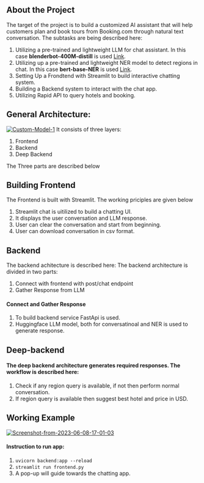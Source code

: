 ## About the Project
The target of the project is to build a customized AI assistant that will help customers plan and book tours from Booking.com through natural text conversation. The subtasks are being described here:
<ol>
  <li>Utilizing a pre-trained and lightweight LLM for chat assistant. In this case <b>blenderbot-400M-distill</b> is used <a href="https://huggingface.co/facebook/blenderbot-400M-distill">Link</a>.</li>
  <li>Utilizing up a pre-trained and lightweight NER model to detect regions in chat. In this case <b>bert-base-NER</b> is used <a href="https://huggingface.co/dslim/bert-base-NER">Link</a>.</li>
  <li>Setting Up a Frondtend with Streamlit to build interactive chatting system.</li>
  <li>Building a Backend system to interact with the chat app.</li>
  <li>Utilizing Rapid API to query hotels and booking.</li>
</ol>

<div>
  <h2>General Architecture:</h2>
  <body>
    <a href="https://ibb.co/0FNNYYr"><img src="https://i.ibb.co/ZYssccx/Custom-Model-1.png" alt="Custom-Model-1" border="0"></a>
  </body>

  <body>
    It consists of three layers:
    <ol>
      <li>Frontend</li>
      <li>Backend</li>
      <li>Deep Backend</li>
    </ol>
    The Three parts are described below
  </body>
</div>

<div>
  <h2>Building Frontend</h2>
  <p>The Frontend is built with Streamlit. The working priciples are given below</p>
  <ol>
    <li>Streamlit chat is uitilized to build a chatting UI.</li>
    <li>It displays the user conversation and LLM response.</li>
    <li>User can clear the conversation and start from beginning.</li>
    <li>User can download conversation in csv format.</li>
  </ol>
</div>

<div>
  <h2>Backend</h2>
  The backend achitecture is described here:
  <body>
    The backend architecture is divided in two parts:
    <ol>
      <li>Connect with frontend with post/chat endpoint</li>
      <li>Gather Response from LLM</li>
    </ol>
    <h4>Connect and Gather Response</h4>
    <ol>
      <li>To build backend service FastApi is used.</li>
      <li>Huggingface LLM model, both for conversatinoal and NER is used to generate response.</li>
    </ol>
  </body>
</div>

<div>
  <h2>Deep-backend</h2>
  <body>
    <h4>The deep backend architecture generates required responses. The workflow is described here:</h4>
    <ol>
      <li>Check if any region query is available, if not then perform normal conversation.</li>
      <li>If region query is available then suggest best hotel and price in USD.</li>
    </ol>
  </body>
</div>

<div>
  <body>
    <h2>Working Example</h2>
    <a href="https://ibb.co/ZdNKWC9"><img src="https://i.ibb.co/sjtQyr7/Screenshot-from-2023-06-08-17-01-03.png" alt="Screenshot-from-2023-06-08-17-01-03" border="0"></a>
  </body>
  <body>
    <h4>Instruction to run app:</h4>
    <ol>
      <li>
        <code>uvicorn backend:app --reload</code>
      </li>
      <li>
        <code>streamlit run frontend.py</code>
      </li>
      <li> A pop-up will guide towards the chatting app.</li>
    </ol>
  </body>
</div>